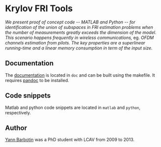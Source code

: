 
# Krylov FRI Tools

*We present proof of concept code -- MATLAB and Python -- for
identification of the union of subspaces in FRI estimation problems when the
number of measurements greatly exceeds the dimension of the model. This
scenario happens frequently in wireless communications,* eg. *OFDM channels
estimation from pilots. The key properties are a superlinear running-time and
a linear memory consumption in term of the input size.*

## Documentation

The [documentation](http://lcav.github.io/KrylovFRITools/) is located in `doc`
and can be built using the makefile. It requires
[pandoc](http://johnmacfarlane.net/pandoc/) to be installed.

## Code snippets

Matlab and python code snippets are located in `matlab` and `python`, respectively.

## Author

[Yann Barbotin](http://lcav.epfl.ch/people/yann.barbotin) was a PhD student with LCAV from 2009 to 2013.

